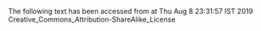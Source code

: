 The following text has been accessed from at Thu Aug 8 23:31:57 IST 2019
Creative_Commons_Attribution-ShareAlike_License
